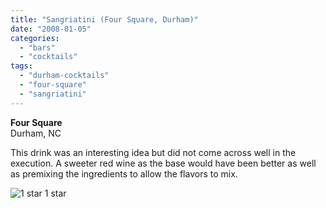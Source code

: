```yaml
---
title: "Sangriatini (Four Square, Durham)"
date: "2008-01-05"
categories:
  - "bars"
  - "cocktails"
tags:
  - "durham-cocktails"
  - "four-square"
  - "sangriatini"
---
```


**Four Square**\
Durham, NC

This drink was an interesting idea but did not come across well in the execution. A sweeter red wine as the base would have been better as well as premixing the ingredients to allow the flavors to mix.




<div class="caption">

![1 star](http://s3.amazonaws.com/thegourmez-wpmedia/2009/04/rating_olive1.gif "rating_olive1") 1 star</div>

